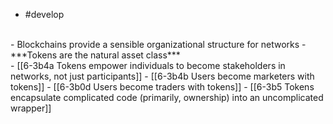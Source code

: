 - #develop
<br>
- Blockchains provide a sensible organizational structure for networks
  - ***Tokens are the natural asset class***
<br>
- [[6-3b4a Tokens empower individuals to become stakeholders in networks, not just participants]]
  - [[6-3b4b Users become marketers with tokens]]
    - [[6-3b0d Users become traders with tokens]]
- [[6-3b5 Tokens encapsulate complicated code (primarily, ownership) into an uncomplicated wrapper]]
